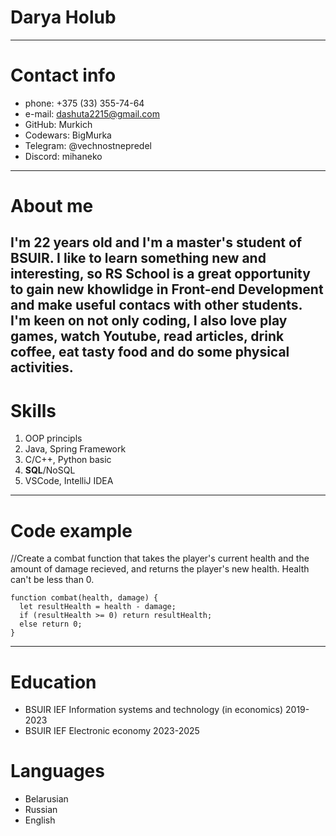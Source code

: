 # **Darya Holub**
---
# **Contact info**
* phone: +375 (33) 355-74-64
* e-mail: dashuta2215@gmail.com
* GitHub: Murkich
* Codewars: BigMurka
* Telegram: @vechnostnepredel
* Discord: mihaneko
---
# **About me**
I'm 22 years old and I'm a master's student of BSUIR. I like to learn something new and interesting, so RS School is a great opportunity to gain new khowlidge in Front-end Development and make useful contacs with other students.
I'm keen on not only coding, I also love play games, watch Youtube, read articles, drink coffee, eat tasty food and do some physical activities.
---
# **Skills**
1. OOP principls
2. Java, Spring Framework
3. C/C++, Python basic
4. **SQL**/NoSQL
5. VSCode, IntelliJ IDEA
---
# **Code example**
//Create a combat function that takes the player's current health and the amount of damage recieved, and returns the player's new health. Health can't be less than 0.
```
function combat(health, damage) {
  let resultHealth = health - damage;
  if (resultHealth >= 0) return resultHealth;
  else return 0;
}
```
---
# **Education**
+ BSUIR IEF Information systems and technology (in economics) 2019-2023
+ BSUIR IEF Electronic economy 2023-2025
# **Languages**
- Belarusian
- Russian
- English
